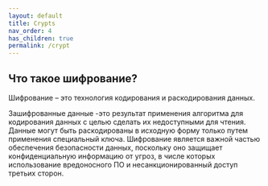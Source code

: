 ```yaml
--- 
layout: default 
title: Crypts 
nav_order: 4 
has_children: true 
permalink: /crypt 
---
```

## Что такое шифрование?
Шифрование – это технология кодирования и раскодирования данных. 

Зашифрованные данные -это результат применения алгоритма для кодирования данных с целью сделать их недоступными для чтения. Данные могут быть раскодированы в исходную форму только путем применения специальный ключа. Шифрование является важной частью обеспечения безопасности данных, поскольку оно защищает конфиденциальную информацию от угроз, в числе которых использование вредоносного ПО и несанкционированный доступ третьих сторон. 